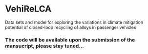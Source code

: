 # VehiReLCA
Data sets and model for exploring the variations in climate mitigation potential of closed-loop recycling of alloys in passenger vehicles

### The code will be available upon the submission of the mansucript, please stay tuned...
